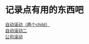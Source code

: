 # 记录点有用的东西吧

[自动滚动（两个child）](http://pzhicong.com/record/auto-scroll/first.html)  
[自动滚动二](http://pzhicong.com/record/auto-scroll/index.html)  
[公司滚动](http://pzhicong.com/record/auto-scroll/company.html)
